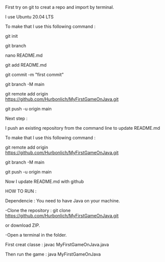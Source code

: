First try on git to creat a repo and import by terminal.

I use Ubuntu 20.04 LTS

To make that I use this following command : 

git init

git branch

nano README.md

git add README.md

git commit -m "first commit"

git branch -M main

git remote add origin https://github.com/Hurbonlich/MyFirstGameOnJava.git

git push -u origin main 


Next step : 

I push an existing repository from the command line to update README.md

To make that I use this following command : 

git remote add origin https://github.com/Hurbonlich/MyFirstGameOnJava.git

git branch -M main

git push -u origin main


Now I update README.md with github


HOW TO RUN : 

Dependencie : 
You need to have Java on your machine.

-Clone the repository : git clone https://github.com/Hurbonlich/MyFirstGameOnJava.git

or download ZIP.

-Open a terminal in the folder.

First creat classe : javac MyFirstGameOnJava.java

Then run the game : java MyFirstGameOnJava




